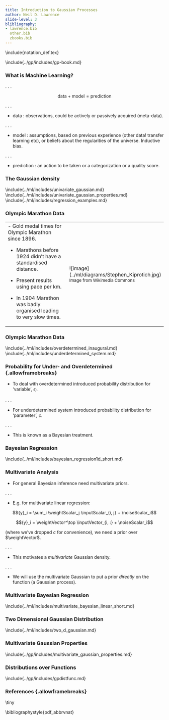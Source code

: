 ```yaml
---
title: Introduction to Gaussian Processes
author: Neil D. Lawrence
slide-level: 3
blibliography:
- lawrence.bib
  other.bib
  zbooks.bib
---
```


<!-- To compile -->

\include{notation_def.tex}

\include{../gp/includes/gp-book.md}

### What is Machine Learning?

. . .

$$ \text{data} + \text{model} = \text{prediction}$$

. . .

-   $\text{data}$ : observations, could be actively or passively
    acquired (meta-data).

. . .

-   $\text{model}$ : assumptions, based on previous experience (other data!
    transfer learning etc), or beliefs about the regularities of
    the universe. Inductive bias.

. . .

-   $\text{prediction}$ : an action to be taken or a categorization or a
    quality score.

### The Gaussian density

\include{../ml/includes/univariate_gaussian.md}
\include{../ml/includes/univariate_gaussian_properties.md}
\include{../ml/includes/regression_examples.md}

### Olympic Marathon Data

<table>
<tr><td>
-   Gold medal times for Olympic Marathon since 1896.

-   Marathons before 1924 didn’t have a standardised distance.

-   Present results using pace per km.

-   In 1904 Marathon was badly organised leading to very slow times.
</td><td width="30%">
![image](../ml/diagrams/Stephen_Kiprotich.jpg)
<small>Image from Wikimedia Commons <http://bit.ly/16kMKHQ></small>
</td></tr>
</table>


### Olympic Marathon Data

<object data="../ml/diagrams/olympic_marathon.svg"  class="svgplot"></object> 

\include{../ml/includes/overdetermined_inaugural.md}
\include{../ml/includes/underdetermined_system.md}


### Probability for Under- and Overdetermined {.allowframebreaks}

-   To deal with overdetermined introduced probability distribution for
    ‘variable’, ${\epsilon}_i$.

. . .

-   For underdetermined system introduced probability distribution for
    ‘parameter’, $c$.

. . .

-   This is known as a Bayesian treatment.


### Bayesian Regression

\include{../ml/includes/bayesian_regression1d_short.md}


### Multivariate Analysis

-   For general Bayesian inference need multivariate priors.

. . .

-   E.g. for multivariate linear regression:

$${y}_i = \sum_i \weightScalar_j \inputScalar_{i, j} + \noiseScalar_i$$

$${y}_i = \weightVector^\top \inputVector_{i, :} + \noiseScalar_i$$

(where we’ve dropped $c$ for convenience), we need a prior over
$\weightVector$.

. . .

-   This motivates a *multivariate* Gaussian density.

. . .

-   We will use the multivariate Gaussian to put a prior *directly* on
    the function (a Gaussian process).

### Multivariate Bayesian Regression

\include{../ml/includes/multivariate_bayesian_linear_short.md}

### Two Dimensional Gaussian Distribution

\include{../ml/includes/two_d_gaussian.md}

### Multivariate Gaussian Properties

\include{../gp/includes/multivariate_gaussian_properties.md}

### Distributions over Functions

\include{../gp/includes/gpdistfunc.md}

### References {.allowframebreaks}

\tiny

\bibliographystyle{pdf_abbrvnat}


